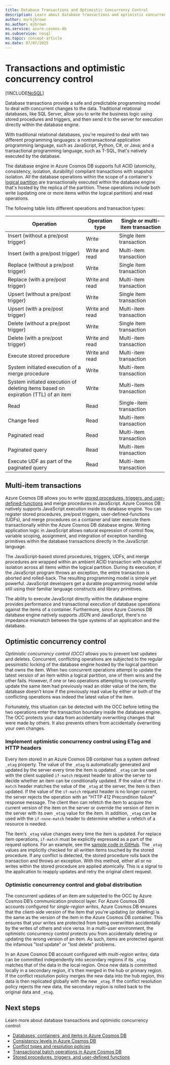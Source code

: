 ```yaml
---
title: Database Transactions and Optimistic Concurrency Control
description: Learn about database transactions and optimistic concurrency control in Azure Cosmos DB.
author: markjbrown
ms.author: mjbrown
ms.service: azure-cosmos-db
ms.subservice: nosql
ms.topic: concept-article
ms.date: 07/07/2025
---
```


# Transactions and optimistic concurrency control
[!INCLUDE[NoSQL](../includes/appliesto-nosql.md)]

Database transactions provide a safe and predictable programming model to deal with concurrent changes to the data. Traditional relational databases, like SQL Server, allow you to write the business logic using stored procedures and triggers, and then send it to the server for execution directly within the database engine.

With traditional relational databases, you're required to deal with two different programming languages: a nontransactional application programming language, such as JavaScript, Python, C#, or Java; and a transactional programming language, such as T-SQL, that's natively executed by the database.

The database engine in Azure Cosmos DB supports full ACID (atomicity, consistency, isolation, durability) compliant transactions with snapshot isolation. All the database operations within the scope of a container's [logical partition](../partitioning-overview.md) are transactionally executed within the database engine that's hosted by the replica of the partition. These operations include both write (updating one or more items within the logical partition) and read operations.

The following table lists different operations and transaction types:

| **Operation**  | **Operation type** | **Single or multi-item transaction** |
|---------|---------|---------|
| Insert (without a pre/post trigger) | Write | Single item transaction |
| Insert (with a pre/post trigger) | Write and read | Multi-item transaction |
| Replace (without a pre/post trigger) | Write | Single item transaction |
| Replace (with a pre/post trigger) | Write and read | Multi-item transaction |
| Upsert (without a pre/post trigger) | Write | Single item transaction |
| Upsert (with a pre/post trigger) | Write and read | Multi-item transaction |
| Delete (without a pre/post trigger) | Write | Single item transaction |
| Delete (with a pre/post trigger) | Write and read | Multi-item transaction |
| Execute stored procedure | Write and read | Multi-item transaction |
| System initiated execution of a merge procedure | Write | Multi-item transaction |
| System initiated execution of deleting items based on expiration (TTL) of an item | Write | Multi-item transaction |
| Read | Read | Single-item transaction |
| Change feed | Read | Multi-item transaction |
| Paginated read | Read | Multi-item transaction |
| Paginated query | Read | Multi-item transaction |
| Execute UDF as part of the paginated query | Read | Multi-item transaction |

## Multi-item transactions

Azure Cosmos DB allows you to write [stored procedures, triggers, and user-defined-functions](stored-procedures-triggers-udfs.md) and merge procedures in JavaScript. Azure Cosmos DB natively supports JavaScript execution inside its database engine. You can register stored procedures, pre/post triggers, user-defined-functions (UDFs), and merge procedures on a container and later execute them transactionally within the Azure Cosmos DB database engine. Writing application logic in JavaScript allows natural expression of control flow, variable scoping, assignment, and integration of exception handling primitives within the database transactions directly in the JavaScript language.

The JavaScript-based stored procedures, triggers, UDFs, and merge procedures are wrapped within an ambient ACID transaction with snapshot isolation across all items within the logical partition. During its execution, if the JavaScript program throws an exception, the entire transaction is aborted and rolled-back. The resulting programming model is simple yet powerful. JavaScript developers get a durable programming model while still using their familiar language constructs and library primitives.

The ability to execute JavaScript directly within the database engine provides performance and transactional execution of database operations against the items of a container. Furthermore, since Azure Cosmos DB database engine natively supports JSON and JavaScript, there's no impedance mismatch between the type systems of an application and the database.

## Optimistic concurrency control

*Optimistic concurrency control (OCC)* allows you to prevent lost updates and deletes. Concurrent, conflicting operations are subjected to the regular pessimistic locking of the database engine hosted by the logical partition that owns the item. When two concurrent operations attempt to update the latest version of an item within a logical partition, one of them wins and the other fails. However, if one or two operations attempting to concurrently update the same item had previously read an older value of the item, the database doesn’t know if the previously read value by either or both of the conflicting operations was indeed the latest value of the item.

Fortunately, this situation can be detected with the OCC before letting the two operations enter the transaction boundary inside the database engine. The OCC protects your data from accidentally overwriting changes that were made by others. It also prevents others from accidentally overwriting your own changes.

### Implement optimistic concurrency control using ETag and HTTP headers

Every item stored in an Azure Cosmos DB container has a system defined `_etag` property. The value of the `_etag` is automatically generated and updated by the server every time the item is updated. `_etag` can be used with the client supplied `if-match` request header to allow the server to decide whether an item can be conditionally updated. If the value of the `if-match` header matches the value of the `_etag` at the server, the item is then updated. If the value of the `if-match` request header is no longer current, the server rejects the operation with an "HTTP 412 Precondition failure" response message. The client then can refetch the item to acquire the current version of the item on the server or override the version of item in the server with its own `_etag` value for the item. In addition, `_etag` can be used with the `if-none-match` header to determine whether a refetch of a resource is needed.

The item’s `_etag` value changes every time the item is updated. For replace item operations, `if-match` must be explicitly expressed as a part of the request options. For an example, see the [sample code in GitHub](https://github.com/Azure/azure-cosmos-dotnet-v3/blob/master/Microsoft.Azure.Cosmos.Samples/Usage/ItemManagement/Program.cs#L791-L887). The `_etag` values are implicitly checked for all written items touched by the stored procedure. If any conflict is detected, the stored procedure rolls back the transaction and throws an exception. With this method, either all or no writes within the stored procedure are applied atomically. This is a signal to the application to reapply updates and retry the original client request.

### Optimistic concurrency control and global distribution

The concurrent updates of an item are subjected to the OCC by Azure Cosmos DB’s communication protocol layer. For Azure Cosmos DB accounts configured for *single-region writes*, Azure Cosmos DB ensures that the client-side version of the item that you're updating (or deleting) is the same as the version of the item in the Azure Cosmos DB container. This ensures that your writes are protected from being overwritten accidentally by the writes of others and vice versa. In a multi-user environment, the optimistic concurrency control protects you from accidentally deleting or updating the wrong version of an item. As such, items are protected against the infamous "lost update" or "lost delete" problems.

In an Azure Cosmos DB account configured with *multi-region writes*, data can be committed independently into secondary regions if its `_etag` matches that of the data in the local region. Once new data is committed locally in a secondary region, it's then merged in the hub or primary region. If the conflict resolution policy merges the new data into the hub region, this data is then replicated globally with the new `_etag`. If the conflict resolution policy rejects the new data, the secondary region is rolled back to the original data and `_etag`.

## Next steps

Learn more about database transactions and optimistic concurrency control:

- [Databases, containers, and items in Azure Cosmos DB](../resource-model.md)
- [Consistency levels in Azure Cosmos DB](../consistency-levels.md)
- [Conflict types and resolution policies](../conflict-resolution-policies.md)
- [Transactional batch operations in Azure Cosmos DB](transactional-batch.md)
- [Stored procedures, triggers, and user-defined functions](stored-procedures-triggers-udfs.md)
